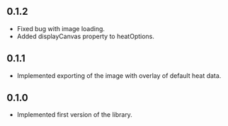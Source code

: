 ## 0.1.2
- Fixed bug with image loading.
- Added displayCanvas property to heatOptions.

## 0.1.1
- Implemented exporting of the image with overlay of default heat data.

## 0.1.0
- Implemented first version of the library.
